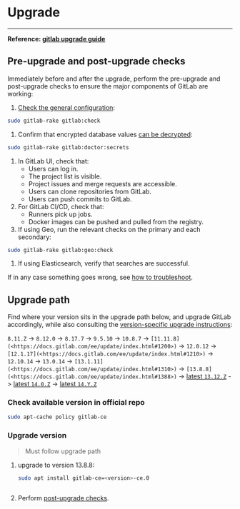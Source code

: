 # Upgrade

---

**Reference: [gitlab upgrade guide](https://docs.gitlab.com/ee/update/package/#upgrade-using-the-official-repositories)**

## **Pre-upgrade and post-upgrade checks**

Immediately before and after the upgrade, perform the pre-upgrade and post-upgrade checks to ensure the major components of GitLab are working:

1.  [Check the general configuration](https://docs.gitlab.com/ee/administration/raketasks/maintenance.html#check-gitlab-configuration):

```bash
sudo gitlab-rake gitlab:check
```

1.  Confirm that encrypted database values [can be decrypted](https://docs.gitlab.com/ee/administration/raketasks/doctor.html#verify-database-values-can-be-decrypted-using-the-current-secrets):

```bash
sudo gitlab-rake gitlab:doctor:secrets
```

1.  In GitLab UI, check that:
    -   Users can log in.
    -   The project list is visible.
    -   Project issues and merge requests are accessible.
    -   Users can clone repositories from GitLab.
    -   Users can push commits to GitLab.
2.  For GitLab CI/CD, check that:
    -   Runners pick up jobs.
    -   Docker images can be pushed and pulled from the registry.
3.  If using Geo, run the relevant checks on the primary and each secondary:

```bash
sudo gitlab-rake gitlab:geo:check
```

1.  If using Elasticsearch, verify that searches are successful.

If in any case something goes wrong, see [how to troubleshoot](https://docs.gitlab.com/ee/update/plan_your_upgrade.html#troubleshooting).

## Upgrade path

Find where your version sits in the upgrade path below, and upgrade GitLab accordingly, while also consulting the [version-specific upgrade instructions](https://docs.gitlab.com/ee/update/index.html#version-specific-upgrading-instructions):

`8.11.Z` -> `8.12.0` -> `8.17.7` -> `9.5.10` -> `10.8.7` -> `[11.11.8](<https://docs.gitlab.com/ee/update/index.html#1200>)` -> `12.0.12` -> `[12.1.17](<https://docs.gitlab.com/ee/update/index.html#1210>)` -> `12.10.14` -> `13.0.14` -> `[13.1.11](<https://docs.gitlab.com/ee/update/index.html#1310>)` -> `[13.8.8](<https://docs.gitlab.com/ee/update/index.html#1388>)` -> [latest `13.12.Z`](https://about.gitlab.com/releases/categories/releases/) -> [latest `14.0.Z`](https://docs.gitlab.com/ee/update/index.html#1400) -> [latest `14.Y.Z`](https://about.gitlab.com/releases/categories/releases/)

### Check available version in official repo

```bash
sudo apt-cache policy gitlab-ce

```

### Upgrade version

> Must follow upgrade path

1.  upgrade to version 13.8.8:
    
    ```bash
    sudo apt install gitlab-ce=<version>-ce.0
    	
    ```
    
2.  Perform [post-upgrade checks](https://www.notion.so/Upgrade-82701892ba8a47538cfcfd45d9da15a9).